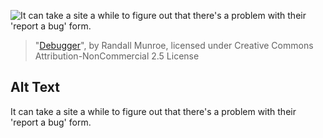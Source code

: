 ![It can take a site a while to figure out that there's a problem with their 'report a bug' form.](https://imgs.xkcd.com/comics/debugger.png)
> "[Debugger](https://xkcd.com/1163/)", by Randall Munroe, licensed under Creative Commons Attribution-NonCommercial 2.5 License

## Alt Text
It can take a site a while to figure out that there's a problem with their 'report a bug' form.
